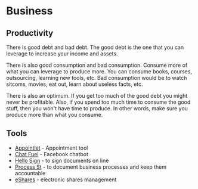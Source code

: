 # Business

## Productivity

There is good debt and bad debt. The good debt is the one that you can leverage to increase your income and assets. 

There is also good consumption and bad consumption. Consume more of what you can leverage to produce more. You can consume books, courses, outsourcing, learning new tools, etc. Bad consumption would be to watch sitcoms, movies, eat out, learn about useless facts, etc.

There is also an optimum. If you get too much of the good debt you might never be profitable. Also, if you spend too much time to consume the good stuff, then you won't have time to produce. In other words, make sure you produce more than what you consume.

## Tools

- [Appointlet](https://www.appointlet.com/) - Appointment tool
- [Chat Fuel](https://chatfuel.com/) - Facebook chatbot
- [Hello Sign](https://www.hellosign.com/) - to sign documents on line
- [Process St](https://www.process.st/) - to document business processes and keep them accountable
- [eShares](https://esharesinc.com/) - electronic shares management
